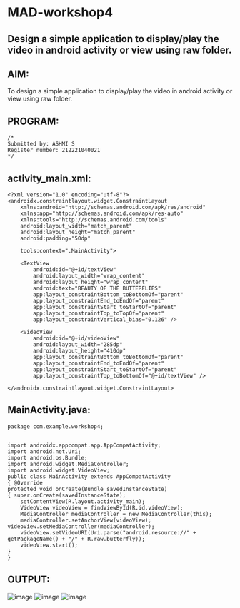 # MAD-workshop4

## Design a simple application to display/play the video in android activity or view using raw folder.

## AIM:
To design a simple application to display/play the video in android activity or view using raw folder.

## PROGRAM:
```
/*
Submitted by: ASHMI S
Register number: 212221040021
*/
```
## activity_main.xml:
```
<?xml version="1.0" encoding="utf-8"?>
<androidx.constraintlayout.widget.ConstraintLayout
    xmlns:android="http://schemas.android.com/apk/res/android"
    xmlns:app="http://schemas.android.com/apk/res-auto"
    xmlns:tools="http://schemas.android.com/tools"
    android:layout_width="match_parent"
    android:layout_height="match_parent"
    android:padding="50dp"

    tools:context=".MainActivity">

    <TextView
        android:id="@+id/textView"
        android:layout_width="wrap_content"
        android:layout_height="wrap_content"
        android:text="BEAUTY OF THE BUTTERFLIES"
        app:layout_constraintBottom_toBottomOf="parent"
        app:layout_constraintEnd_toEndOf="parent"
        app:layout_constraintStart_toStartOf="parent"
        app:layout_constraintTop_toTopOf="parent"
        app:layout_constraintVertical_bias="0.126" />

    <VideoView
        android:id="@+id/videoView"
        android:layout_width="285dp"
        android:layout_height="410dp"
        app:layout_constraintBottom_toBottomOf="parent"
        app:layout_constraintEnd_toEndOf="parent"
        app:layout_constraintStart_toStartOf="parent"
        app:layout_constraintTop_toBottomOf="@+id/textView" />

</androidx.constraintlayout.widget.ConstraintLayout>
```

## MainActivity.java:
```
package com.example.workshop4;


import androidx.appcompat.app.AppCompatActivity;
import android.net.Uri;
import android.os.Bundle;
import android.widget.MediaController;
import android.widget.VideoView;
public class MainActivity extends AppCompatActivity
{ @Override
protected void onCreate(Bundle savedInstanceState)
{ super.onCreate(savedInstanceState);
    setContentView(R.layout.activity_main);
    VideoView videoView = findViewById(R.id.videoView);
    MediaController mediaController = new MediaController(this);
    mediaController.setAnchorView(videoView); videoView.setMediaController(mediaController);
    videoView.setVideoURI(Uri.parse("android.resource://" + getPackageName() + "/" + R.raw.butterfly));
    videoView.start();
}
}

```

## OUTPUT:

![image](https://github.com/ashmistalin/MAD-workshop2/assets/103128410/c657f09f-2cdb-44b3-8419-68ff810648d6)
![image](https://github.com/ashmistalin/MAD-workshop2/assets/103128410/6a5f1c2d-9243-44bf-a3d8-646f47eeeaf1)
![image](https://github.com/ashmistalin/MAD-workshop2/assets/103128410/2706d183-85f9-4978-a1a2-dc22aca4a919)

